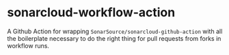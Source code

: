 # sonarcloud-workflow-action
A Github Action for wrapping `SonarSource/sonarcloud-github-action` with all the boilerplate necessary to do the right thing for pull requests from forks in workflow runs.
